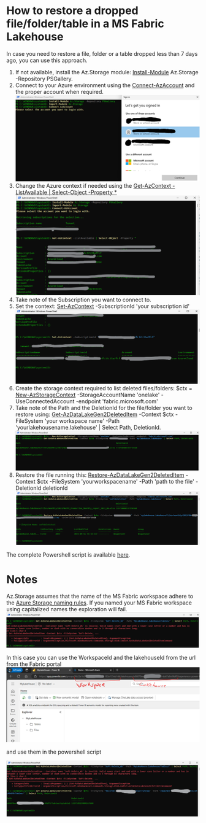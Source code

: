 # How to restore a dropped file/folder/table in a MS Fabric Lakehouse

In case you need to restore a file, folder or a table dropped less than 7 days ago, you can use this approach.

1. If not available, install the Az.Storage module: [Install-Module](https://learn.microsoft.com/en-us/powershell/module/az.tools.installer/install-azmodule?view=aztools) Az.Storage -Repository PSGallery.
2. Connect to your Azure environment using the [Connect-AzAccount](https://learn.microsoft.com/en-us/powershell/module/az.accounts/connect-azaccount?view=azps-12.3.0) and the proper account when required.
![](/Restore/Images/Connect-AzAccount.png)
3. Change the Azure context if needed using the [Get-AzContext -ListAvailable | Select-Object -Property *](https://learn.microsoft.com/en-us/powershell/azure/context-persistence?view=azps-12.3.0)
![](/Restore/Images/Get-AzContext.png)
4. Take note of the Subscription you want to connect to.
5. Set the context: [Set-AzContext](https://learn.microsoft.com/en-us/powershell/azure/context-persistence?view=azps-12.3.0) -SubscriptionId 'your subscription id'
![](/Restore/Images/Set-AzContext.png)
6. Create the storage context required to list deleted files/folders: $ctx = [New-AzStorageContext](https://learn.microsoft.com/en-us/powershell/module/servicemanagement/azure.storage/new-azurestoragecontext?view=azuresmps-4.0.0) -StorageAccountName 'onelake' -UseConnectedAccount -endpoint 'fabric.microsoft.com'
7. Take note of the Path and the DeletionId for the file/folder you want to restore using: [Get-AzDataLakeGen2DeletedItem](https://learn.microsoft.com/en-us/powershell/module/az.storage/get-azdatalakegen2deleteditem?view=azps-12.3.0) -Context $ctx -FileSystem 'your workspace name' -Path 'yourlakehousename.lakehouse' | Select Path, DeletionId.
![](/Restore/Images/getdeletedfiles.png)
8. Restore the file running this: [Restore-AzDataLakeGen2DeletedItem](https://learn.microsoft.com/en-us/powershell/module/az.storage/restore-azdatalakegen2deleteditem?view=azps-11.6.0) -Context $ctx -FileSystem 'yourworkspacename'  -Path 'path to the file' -DeletionId deletionId 
![](/Restore/Images/Restore-File.png)

The complete Powershell script is available [here](/Restore/RestoreFolderFileTable.ps1).

# Notes

Az.Storage assumes that the name of the MS Fabric workspace adhere to the [Azure Storage naming rules](https://learn.microsoft.com/en-us/azure/azure-resource-manager/management/resource-name-rules#microsoftstorage). If you named your MS Fabric workspace using capitalized names the exploration will fail.
![](/Restore/Images/UnsupportedName.png)

In this case you can use the WorkspaceId and the lakehouseId from the url from the Fabric portal
![](/Restore/Images/idfromurl.png)

and use them in the powershell script

![](/Restore/Images/RestoreUnsupportedName.png)
